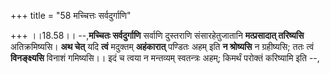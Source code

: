 +++
title = "58 मच्चित्तः सर्वदुर्गाणि"

+++
।।18.58।। --,**मच्चितः सर्वदुर्गाणि** सर्वाणि दुस्तराणि संसारहेतुजातानि
**मत्प्रसादात् तरिष्यसि** अतिक्रमिष्यसि। **अथ चेत्** यदि **त्वं**
मदुक्तम् **अहंकारात्** पण्डितः अहम् इति **न श्रोष्यसि** न ग्रहीष्यसि;
ततः त्वं **विनङ्क्ष्यसि** विनाशं गमिष्यसि।। इदं च त्वया न मन्तव्यम्
स्वतन्त्रः अहम्; किमर्थं परोक्तं करिष्यामि इति --,
